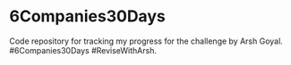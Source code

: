 # 6Companies30Days
Code repository for tracking my progress for the challenge by Arsh Goyal. #6Companies30Days #ReviseWithArsh.

